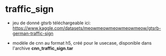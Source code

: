 # traffic_sign

- jeu de donné gtsrb téléchargeable ici: 
https://www.kaggle.com/datasets/meowmeowmeowmeowmeow/gtsrb-german-traffic-sign

- modèle de cnn au format h5, créé pour le usecase, disponible dans l'archive **cnn_traffic_sign.tar** 
